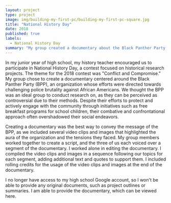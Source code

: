 ```yaml
---
layout: project
type: project
image: img/building-my-first-pc/building-my-first-pc-square.jpg
title: "National History Day"
date: 2018
published: true
labels:
  - National History Day
summary: "My group created a documentary about the Black Panther Party."
---
```


In my junior year of high school, my history teacher encouraged us to participate in National History Day, a contest focused on historical research projects. The theme for the 2018 contest was "Conflict and Compromise." My group chose to create a documentary centered around the Black Panther Party (BPP), an organization whose efforts were directed towards challenging police brutality against African Americans. We thought the BPP was an ideal group to conduct research on, as they can be perceived as controversial due to their methods. Despite their efforts to protect and actively engage with the community through initiatives such as free breakfast programs for school children, their combative and confrontational approach often overshadowed their social endeavors.

Creating a documentary was the best way to convey the message of the BPP, as we included several video clips and images that highlighted the aura of the organization and the tensions they faced. My group members worked together to create a script, and the three of us each voiced over a segment of the documentary. I worked alone in editing the documentary. I compiled the video clips and images in a sequence following our topics for each segment, adding additional text and quotes to support them. I included rolling credits for the usage of the video clips and images at the end of the documentary.

I no longer have access to my high school Google account, so I won't be able to provide any original documents, such as project outlines or summaries. I am able to provide the documentary, which can be viewed here.
